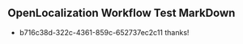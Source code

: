 ## OpenLocalization Workflow Test MarkDown

* b716c38d-322c-4361-859c-652737ec2c11 
thanks!



<!--HONumber=Feb16_HO3-->
